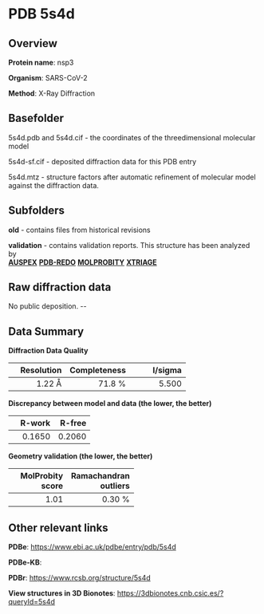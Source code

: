 # PDB 5s4d

## Overview

**Protein name**: nsp3

**Organism**: SARS-CoV-2

**Method**: X-Ray Diffraction



## Basefolder

5s4d.pdb and 5s4d.cif - the coordinates of the threedimensional molecular model

5s4d-sf.cif - deposited diffraction data for this PDB entry

5s4d.mtz - structure factors after automatic refinement of molecular model against the diffraction data.

## Subfolders



**old** - contains files from historical revisions

**validation** - contains validation reports. This structure has been analyzed by <br>[**AUSPEX**](https://github.com/thorn-lab/coronavirus_structural_task_force/tree/master/pdb/nsp3/SARS-CoV-2/5s4d/validation/auspex) [**PDB-REDO**](https://github.com/thorn-lab/coronavirus_structural_task_force/tree/master/pdb/nsp3/SARS-CoV-2/5s4d/validation/pdb-redo) [**MOLPROBITY**](https://github.com/thorn-lab/coronavirus_structural_task_force/tree/master/pdb/nsp3/SARS-CoV-2/5s4d/validation/molprobity) [**XTRIAGE**](https://github.com/thorn-lab/coronavirus_structural_task_force/blob/master/pdb/nsp3/SARS-CoV-2/5s4d/validation/Xtriage_output.log)  



## Raw diffraction data

No public deposition. --<br> 

## Data Summary
**Diffraction Data Quality**

|   | Resolution | Completeness| I/sigma |
|---|-------------:|----------------:|--------------:|
|   |1.22 Å|71.8  %|<img width=50/>5.500|

**Discrepancy between model and data (the lower, the better)**

|   | **R-work**| **R-free**   
|---|-------------:|----------------:|           
||  0.1650|  0.2060|

**Geometry validation (the lower, the better)**

|   |**MolProbity<br>score**| **Ramachandran<br>outliers** 
|---|-------------:|----------------:|
||  1.01|  0.30 %|

 

 



## Other relevant links 
**PDBe**:  https://www.ebi.ac.uk/pdbe/entry/pdb/5s4d

**PDBe-KB**:  
 
**PDBr**: https://www.rcsb.org/structure/5s4d 

**View structures in 3D Bionotes**: https://3dbionotes.cnb.csic.es/?queryId=5s4d

